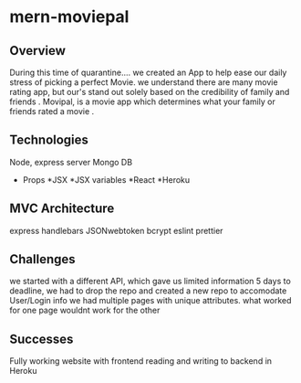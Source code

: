 # mern-moviepal

## Overview
During this time of quarantine.... we created an App to help ease our daily stress of picking a perfect Movie. 
we understand there are many movie rating app, but our's stand out solely based on the  credibility of family and friends .
Movipal, is a movie app which determines what your family or friends rated a movie .



## Technologies

Node, express server
Mongo DB 
* Props
*JSX
*JSX variables
*React
*Heroku


## MVC Architecture
express handlebars
JSONwebtoken
bcrypt
eslint
prettier



## Challenges
we started with a different API, which gave us limited information 
5 days to deadline, we had to drop the repo and created a new repo to accomodate User/Login info 
we had multiple pages with unique attributes. what worked for one page wouldnt work for the other


## Successes
Fully working website with frontend reading and writing to backend in Heroku
